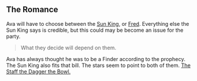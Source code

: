 ## The Romance

Ava will have to choose between the [Sun King](/p/the_sun_king), or [Fred](/p/fred). Everything else the Sun King says is credible, but this could may be become an issue for the party. 

> What they decide will depend on them. 

Ava has always thought he was to be a Finder according to the prophecy. The Sun King also fits that bill. The stars seem to point to both of them. [The Staff the Dagger the Bowl.](/i/the_arcanum)